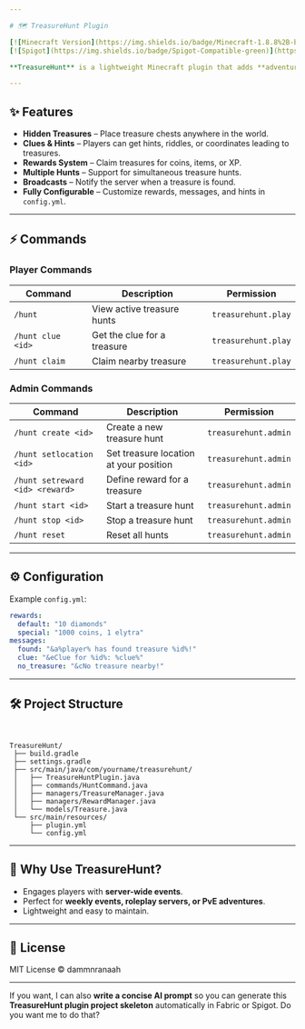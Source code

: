 ```yaml
---

# 🗺️ TreasureHunt Plugin

[![Minecraft Version](https://img.shields.io/badge/Minecraft-1.8.8%2B-blue)](https://www.minecraft.net/)
[![Spigot](https://img.shields.io/badge/Spigot-Compatible-green)](https://www.spigotmc.org/)

**TreasureHunt** is a lightweight Minecraft plugin that adds **adventure, exploration, and rewards** to your server. Players hunt for hidden treasures while admins can configure hunts, rewards, and clues. No texture packs required.

---
```


## ✨ Features

* **Hidden Treasures** – Place treasure chests anywhere in the world.
* **Clues & Hints** – Players can get hints, riddles, or coordinates leading to treasures.
* **Rewards System** – Claim treasures for coins, items, or XP.
* **Multiple Hunts** – Support for simultaneous treasure hunts.
* **Broadcasts** – Notify the server when a treasure is found.
* **Fully Configurable** – Customize rewards, messages, and hints in `config.yml`.

---

## ⚡ Commands

### Player Commands

| Command           | Description                 | Permission          |
| ----------------- | --------------------------- | ------------------- |
| `/hunt`           | View active treasure hunts  | `treasurehunt.play` |
| `/hunt clue <id>` | Get the clue for a treasure | `treasurehunt.play` |
| `/hunt claim`     | Claim nearby treasure       | `treasurehunt.play` |

### Admin Commands

| Command                         | Description                            | Permission           |
| ------------------------------- | -------------------------------------- | -------------------- |
| `/hunt create <id>`             | Create a new treasure hunt             | `treasurehunt.admin` |
| `/hunt setlocation <id>`        | Set treasure location at your position | `treasurehunt.admin` |
| `/hunt setreward <id> <reward>` | Define reward for a treasure           | `treasurehunt.admin` |
| `/hunt start <id>`              | Start a treasure hunt                  | `treasurehunt.admin` |
| `/hunt stop <id>`               | Stop a treasure hunt                   | `treasurehunt.admin` |
| `/hunt reset`                   | Reset all hunts                        | `treasurehunt.admin` |

---

## ⚙️ Configuration

Example `config.yml`:

```yaml
rewards:
  default: "10 diamonds"
  special: "1000 coins, 1 elytra"
messages:
  found: "&a%player% has found treasure %id%!"
  clue: "&eClue for %id%: %clue%"
  no_treasure: "&cNo treasure nearby!"
```

---

## 🛠️ Project Structure


```


TreasureHunt/
 ├── build.gradle
 ├── settings.gradle
 ├── src/main/java/com/yourname/treasurehunt/
 │   ├── TreasureHuntPlugin.java
 │   ├── commands/HuntCommand.java
 │   ├── managers/TreasureManager.java
 │   ├── managers/RewardManager.java
 │   └── models/Treasure.java
 └── src/main/resources/
     ├── plugin.yml
     └── config.yml

```

---

## 📌 Why Use TreasureHunt?

* Engages players with **server-wide events**.
* Perfect for **weekly events, roleplay servers, or PvE adventures**.
* Lightweight and easy to maintain.

---

## 📄 License

MIT License © dammnranaah

---

If you want, I can also **write a concise AI prompt** so you can generate this **TreasureHunt plugin project skeleton** automatically in Fabric or Spigot. Do you want me to do that?
